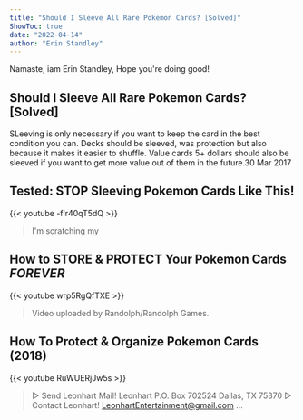 ```yaml
---
title: "Should I Sleeve All Rare Pokemon Cards? [Solved]"
ShowToc: true 
date: "2022-04-14"
author: "Erin Standley" 
---
```


Namaste, iam Erin Standley, Hope you're doing good!
## Should I Sleeve All Rare Pokemon Cards? [Solved]
SLeeving is only necessary if you want to keep the card in the best condition you can. Decks should be sleeved, was protection but also because it makes it easier to shuffle. Value cards 5+ dollars should also be sleeved if you want to get more value out of them in the future.30 Mar 2017

## Tested: STOP Sleeving Pokemon Cards Like This!
{{< youtube -flr40qT5dQ >}}
>I'm scratching my 

## How to STORE & PROTECT Your Pokemon Cards *FOREVER*
{{< youtube wrp5RgQfTXE >}}
>Video uploaded by Randolph/Randolph Games.

## How To Protect & Organize Pokemon Cards (2018)
{{< youtube RuWUERjJw5s >}}
>▻ Send Leonhart Mail! Leonhart P.O. Box 702524 Dallas, TX 75370 ▻ Contact Leonhart! LeonhartEntertainment@gmail.com ...


